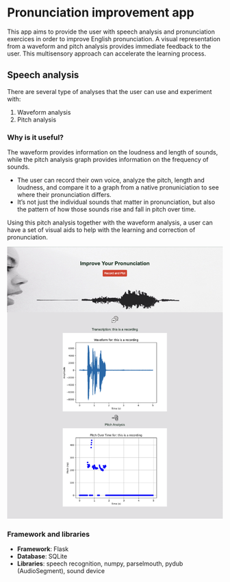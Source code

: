 # Pronunciation improvement app

This app aims to provide the user with speech analysis and pronunciation exercices in order to improve English pronunciation. 
A visual representation from a waveform and pitch analysis provides immediate feedback to the user.
This multisensory approach can accelerate the learning process.

## Speech analysis
There are several type of analyses that the user can use and experiment with:
1. Waveform analysis
2. Pitch analysis
  
### Why is it useful?
The waveform provides information on the loudness and length of sounds, while the pitch analysis graph provides information on the frequency of sounds.

- The user can record their own voice, analyze the pitch, length and loudness, and compare it to a graph from a native pronuniciation to see where their pronunciation differs.
- It’s not just the individual sounds that matter in pronunciation, but also the pattern of how those sounds rise and fall in pitch over time. 

Using this pitch analysis together with the waveform analysis, a user can have a set of visual aids to help with the learning and correction of pronunciation. 

![Audio analysis](https://github.com/yulia-samoilovich/speech-project/blob/main/audio_analysis.png?raw=true)

### Framework and libraries
- **Framework**: Flask
- **Database**: SQLite
- **Libraries**: speech recognition, numpy, parselmouth, pydub (AudioSegment), sound device 

